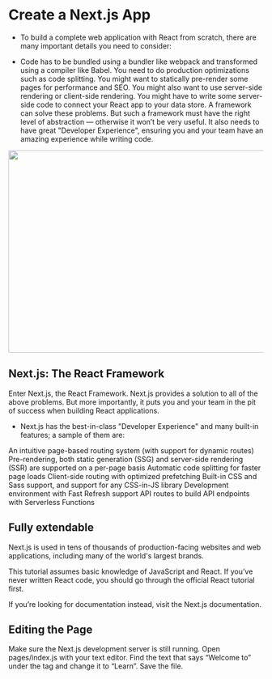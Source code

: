 # Create a Next.js App

- To build a complete web application with React from scratch, there are many important details you need to consider:

- Code has to be bundled using a bundler like webpack and transformed using a compiler like Babel.
  You need to do production optimizations such as code splitting.
  You might want to statically pre-render some pages for performance and SEO. You might also want to use server-side rendering or client-side rendering.
  You might have to write some server-side code to connect your React app to your data store.
  A framework can solve these problems. But such a framework must have the right level of abstraction — otherwise it won’t be very useful. It also needs to have great "Developer Experience", ensuring you and your team have an amazing experience while writing code.

<img src="https://miro.medium.com/max/966/1*OA9c8CovXaqjwbzi_qYKsA.jpeg" width="900px" height="400px">

## Next.js: The React Framework

Enter Next.js, the React Framework. Next.js provides a solution to all of the above problems. But more importantly, it puts you and your team in the pit of success when building React applications.

- Next.js has the best-in-class "Developer Experience" and many built-in features; a sample of them are:

An intuitive page-based routing system (with support for dynamic routes)
Pre-rendering, both static generation (SSG) and server-side rendering (SSR) are supported on a per-page basis
Automatic code splitting for faster page loads
Client-side routing with optimized prefetching
Built-in CSS and Sass support, and support for any CSS-in-JS library
Development environment with Fast Refresh support
API routes to build API endpoints with Serverless Functions

## Fully extendable

Next.js is used in tens of thousands of production-facing websites and web applications, including many of the world's largest brands.

This tutorial assumes basic knowledge of JavaScript and React. If you’ve never written React code, you should go through the official React tutorial first.

If you’re looking for documentation instead, visit the Next.js documentation.

## Editing the Page

Make sure the Next.js development server is still running.
Open pages/index.js with your text editor.
Find the text that says “Welcome to” under the tag and change it to “Learn”.
Save the file.